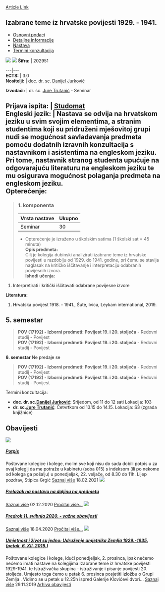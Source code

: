 [Article Link](https://www.fhs.hr/predmet/itihp1_b)

## Izabrane teme iz hrvatske povijesti 1929. - 1941.
  * [Osnovni podaci](https://www.fhs.hr/predmet/itihp1_b#v1id-904824_632538_1_0 "Osnovni podaci")
  * [Detaljne informacije](https://www.fhs.hr/predmet/itihp1_b#v1id-904824_632538_1_1 "Detaljne informacije")
  * [Nastava](https://www.fhs.hr/predmet/itihp1_b#v1id-904824_632538_1_2 "Nastava")
  * [Termini konzultacija](https://www.fhs.hr/predmet/itihp1_b#v1id-904824_632538_1_3 "Termini konzultacija")


[![](https://www.fhs.hr/img/flags/gif/hr.gif)](https://www.fhs.hr/predmet/itihp1_b) [![](https://www.fhs.hr/img/flags/gif/gb.gif)](https://www.fhs.hr/en/course/chst1_b)
**Šifra:** |  202951  
  
---|---  
**ECTS:** |  3.0   
**Nositelji:** |  doc. dr. sc. [Danijel Jurković](https://www.fhs.hr/djelatnik/danijel.jurkovic)   
  
**Izvođači:** |  dr. sc. [Jure Trutanić](https://www.fhs.hr/djelatnik/jure.trutanic) - Seminar  
  
**Prijava ispita:** |  [Studomat](http://www.isvu.hr/studomat)  
**Engleski jezik:** |  Nastava se odvija na hrvatskom jeziku u svim svojim elementima, a stranim studentima koji su pridruženi mješovitoj grupi nudi se mogućnost savladavanja predmeta pomoću dodatnih izravnih konzultacija s nastavnikom i asistentima na engleskom jeziku. Pri tome, nastavnik stranog studenta upućuje na odgovarajuću literaturu na engleskom jeziku te mu osigurava mogućnost polaganja predmeta na engleskom jeziku.   
**Opterećenje:**  
---  
> ### 1. komponenta
> | Vrsta nastave | Ukupno  
> ---|---  
> Seminar | 30  
> * Opterećenje je izraženo u školskim satima (1 školski sat = 45 minuta)   
**Opis predmeta:**  
> Cilj je kolegija dubinski analizirati izabrane teme iz hrvatske povijesti u razdoblju od 1929. do 1941. godine, pri čemu se stavlja naglasak na kritičko iščitavanje i interpretaciju odabranih povijesnih izvora.  
**Ishodi učenja:**  
  1. Interpretirati i kritički iščitavati odabrane povijesne izvore

  
**Literatura:**  
  1. Hrvatska povijest 1918. - 1941., Šute, Ivica, Leykam international, 2019. 

  
**5. semestar**  
---  
> **POV (17192) - Izborni predmeti: Povijest 19. i 20. stoljeća** - Redovni studij - Povijest  
>  **POV (17192) - Izborni predmeti: Povijest 19. i 20. stoljeća** - Redovni studij - Povijest  
>   
  
**6. semestar** Ne predaje se  
> **POV (17192) - Izborni predmeti: Povijest 19. i 20. stoljeća** - Redovni studij - Povijest  
>  **POV (17192) - Izborni predmeti: Povijest 19. i 20. stoljeća** - Redovni studij - Povijest  
>   
Termini konzultacija: 
  * **doc. dr. sc.[Danijel Jurković](https://www.fhs.hr/djelatnik/danijel.jurkovic)**: 
Srijedom, od 11 do 12 sati
Lokacija: 103 
  * **dr. sc.[Jure Trutanić](https://www.fhs.hr/djelatnik/jure.trutanic)**: 
Četvrtkom od 13.15 do 14.15.
Lokacija: S3 (zgrada knjižnice) 


## Obavijesti
[ ![](https://www.fhs.hr/_pub/themes_static/hrstud2024/default/img/default_news.jpg) ](https://www.fhs.hr/predmet/itihp1_b?@=21eec#news_116948)
#####  [Potpis](https://www.fhs.hr/predmet/itihp1_b?@=21eec#news_116948)
Poštovane kolegice i kolege, molim sve koji nisu do sada dobili potpis u za ovaj kolegij da me potraže u kabinetu (soba 015) s indeksom (ili po nekome od kolega ga pošalju) u ponedjeljak, 22. veljače, od 8.30 do 11h. Lijep pozdrav, Stipica Grgić 
[Saznaj više](https://www.fhs.hr/predmet/itihp1_b?@=21eec#news_116948)
18.02.2021
[ ![](https://www.fhs.hr/_pub/themes_static/hrstud2024/default/img/default_news.jpg) ](https://www.fhs.hr/predmet/itihp1_b?@=21dmi#news_116948)
#####  [Prelazak na nastavu na daljinu na predmetu](https://www.fhs.hr/predmet/itihp1_b?@=21dmi#news_116948)
[Saznaj više](https://www.fhs.hr/predmet/itihp1_b?@=21dmi#news_116948)
02.12.2020
[Pročitaj više...](https://www.fhs.hr/predmet/itihp1_b?@=21dmi#news_116948 "Pročitaj obavijest: Prelazak na nastavu na daljinu na predmetu")
[ ![](https://www.fhs.hr/_pub/themes_static/hrstud2024/default/img/default_news.jpg) ](https://www.fhs.hr/predmet/itihp1_b?@=21b7n#news_116948)
#####  [Predrok 11. svibnja 2020. - važne obavijesti](https://www.fhs.hr/predmet/itihp1_b?@=21b7n#news_116948)
[Saznaj više](https://www.fhs.hr/predmet/itihp1_b?@=21b7n#news_116948)
18.04.2020
[Pročitaj više...](https://www.fhs.hr/predmet/itihp1_b?@=21b7n#news_116948 "Pročitaj obavijest: Predrok 11. svibnja 2020. - važne obavijesti")
[ ![](https://www.fhs.hr/_pub/themes_static/hrstud2024/default/img/default_news.jpg) ](https://www.fhs.hr/predmet/itihp1_b?@=219e8#news_116948)
#####  [Umjetnost i život su jedno: Udruženje umjetnika Zemlja 1929.-1935. (petak, 6. XII. 2019.)](https://www.fhs.hr/predmet/itihp1_b?@=219e8#news_116948)
Poštovane kolegice i kolege, idući ponedjeljak, 2. prosinca, ipak nećemo nećemo imati nastave na kolegijima Izabrane teme iz hrvatske povijesti 1929-1941. te Istraživačka skupina - istraživanje i pisanje povijesti 20. stoljeća. Umjesto toga ćemo u petak 6. prosinca posjetiti izložbu o Grupi Zemlja . Vidimo se u petak u 12.25h ispred Galerije Klovićevi dvori... 
[Saznaj više](https://www.fhs.hr/predmet/itihp1_b?@=219e8#news_116948)
29.11.2019
[Arhiva obavijesti](https://www.fhs.hr/predmet/itihp1_b?@=218cy#news_116948 "Arhiva obavijesti")
